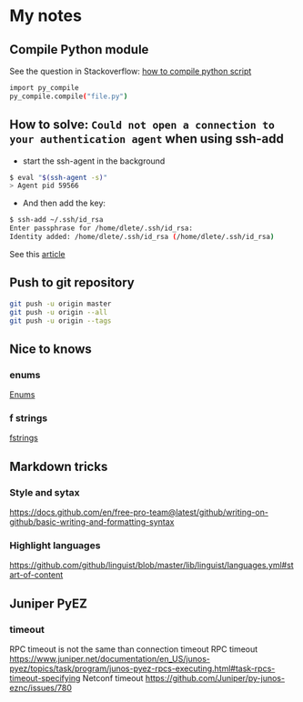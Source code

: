 # My notes

## Compile Python module

See the question in Stackoverflow: [how to compile python script](https://stackoverflow.com/questions/52478939/how-to-compile-python-program-convert-to-pyc-in-python3)

```bash
import py_compile
py_compile.compile("file.py")
```

## How to solve: `Could not open a connection to your authentication agent` when using ssh-add

* start the ssh-agent in the background

```bash
$ eval "$(ssh-agent -s)"
> Agent pid 59566
```

* And then add the key:

```bash
$ ssh-add ~/.ssh/id_rsa
Enter passphrase for /home/dlete/.ssh/id_rsa:
Identity added: /home/dlete/.ssh/id_rsa (/home/dlete/.ssh/id_rsa)
```

See this [article](https://www.rockyourcode.com/ssh-agent-could-not-open-a-connection-to-your-authentication-agent-with-fish-shell/)

## Push to git repository

```bash
git push -u origin master
git push -u origin --all
git push -u origin --tags
```

## Nice to knows

### enums

[Enums](https://medium.com/better-programming/3-neglected-features-in-python-3-that-everyone-should-be-using-65cffc96f235)

### f strings

[fstrings](https://medium.com/better-programming/3-neglected-features-in-python-3-that-everyone-should-be-using-65cffc96f235)

## Markdown tricks

### Style and sytax

<https://docs.github.com/en/free-pro-team@latest/github/writing-on-github/basic-writing-and-formatting-syntax>

### Highlight languages

<https://github.com/github/linguist/blob/master/lib/linguist/languages.yml#start-of-content>

## Juniper PyEZ

### timeout

RPC timeout is not the same than connection timeout
RPC timeout
<https://www.juniper.net/documentation/en_US/junos-pyez/topics/task/program/junos-pyez-rpcs-executing.html#task-rpcs-timeout-specifying>
Netconf timeout
<https://github.com/Juniper/py-junos-eznc/issues/780>
